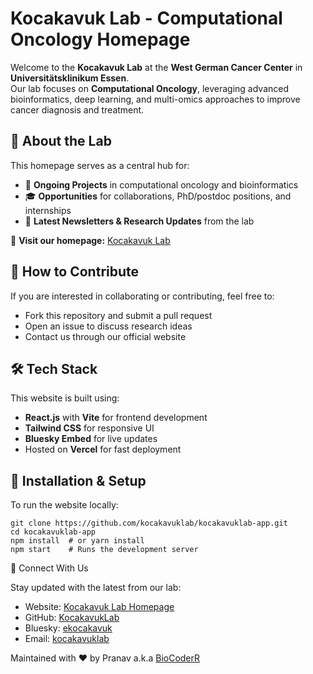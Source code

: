 # Kocakavuk Lab - Computational Oncology Homepage

Welcome to the **Kocakavuk Lab** at the **West German Cancer Center** in **Universitätsklinikum Essen**.  
Our lab focuses on **Computational Oncology**, leveraging advanced bioinformatics, deep learning, and multi-omics approaches to improve cancer diagnosis and treatment.

## 🌟 About the Lab
This homepage serves as a central hub for:
- 🧬 **Ongoing Projects** in computational oncology and bioinformatics
- 🎓 **Opportunities** for collaborations, PhD/postdoc positions, and internships
- 📰 **Latest Newsletters & Research Updates** from the lab

🔗 **Visit our homepage:** [Kocakavuk Lab](https://kocakavuklab.vercel.app/)

## 🚀 How to Contribute
If you are interested in collaborating or contributing, feel free to:
- Fork this repository and submit a pull request
- Open an issue to discuss research ideas
- Contact us through our official website

## 🛠 Tech Stack
This website is built using:
- **React.js** with **Vite** for frontend development
- **Tailwind CSS** for responsive UI
- **Bluesky Embed** for live updates
- Hosted on **Vercel** for fast deployment

## 📌 Installation & Setup
To run the website locally:

```shell
git clone https://github.com/kocakavuklab/kocakavuklab-app.git
cd kocakavuklab-app
npm install  # or yarn install
npm start    # Runs the development server
```

🤝 Connect With Us

Stay updated with the latest from our lab:
-	Website: [Kocakavuk Lab Homepage](https://kocakavuklab.vercel.app/)
-	GitHub: [KocakavukLab](https://github.com/KocakavukLab)
-	Bluesky: [ekocakavuk](https://bsky.app/profile/ekocakavuk.bsky.social)
-	Email: [kocakavuklab](mailto:kocakavuklab@gmail.com)

Maintained with ❤️ by Pranav a.k.a [BioCoderR](https://biocoderr.github.io)